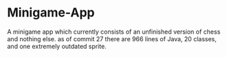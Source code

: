 # Minigame-App
A minigame app which currently consists of an unfinished version of chess and nothing else. 
as of commit 27 there are 966 lines of Java, 20 classes, and one extremely outdated sprite.
